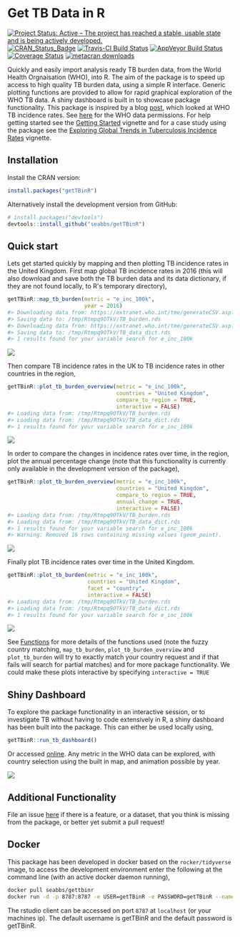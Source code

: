 
Get TB Data in R
================

[![Project Status: Active – The project has reached a stable, usable state and is being actively developed.](http://www.repostatus.org/badges/latest/active.svg)](http://www.repostatus.org/#active) [![CRAN\_Status\_Badge](http://www.r-pkg.org/badges/version/getTBinR)](https://cran.r-project.org/package=getTBinR) [![Travis-CI Build Status](https://travis-ci.org/seabbs/getTBinR.svg?branch=master)](https://travis-ci.org/seabbs/getTBinR) [![AppVeyor Build Status](https://ci.appveyor.com/api/projects/status/github/seabbs/getTBinR?branch=master&svg=true)](https://ci.appveyor.com/project/seabbs/getTBinR) [![Coverage Status](https://img.shields.io/codecov/c/github/seabbs/getTBinR/master.svg)](https://codecov.io/github/seabbs/getTBinR?branch=master) [![metacran downloads](http://cranlogs.r-pkg.org/badges/getTBinR)](https://cran.r-project.org/package=getTBinR)

Quickly and easily import analysis ready TB burden data, from the World Health Orgnaisation (WHO), into R. The aim of the package is to speed up access to high quality TB burden data, using a simple R interface. Generic plotting functions are provided to allow for rapid graphical exploration of the WHO TB data. A shiny dashboard is built in to showcase package functionality. This package is inspired by a blog [post](https://incidental-ideas.org/2017/03/03/who-tuberculosis-data-ggplot2/), which looked at WHO TB incidence rates. See [here](http://www.who.int/about/copyright/en/) for the WHO data permissions. For help getting started see the [Getting Started](https://www.samabbott.co.uk/getTBinR/articles/intro.html) vignette and for a case study using the package see the [Exploring Global Trends in Tuberculosis Incidence Rates](https://www.samabbott.co.uk/getTBinR/articles/case_study_global_trends.html) vignette.

Installation
------------

Install the CRAN version:

``` r
install.packages("getTBinR")
```

Alternatively install the development version from GitHub:

``` r
# install.packages("devtools")
devtools::install_github("seabbs/getTBinR")
```

Quick start
-----------

Lets get started quickly by mapping and then plotting TB incidence rates in the United Kingdom. First map global TB incidence rates in 2016 (this will also download and save both the TB burden data and its data dictionary, if they are not found locally, to R's temporary directory),

``` r
getTBinR::map_tb_burden(metric = "e_inc_100k",
                        year = 2016)
#> Downloading data from: https://extranet.who.int/tme/generateCSV.asp?ds=estimates
#> Saving data to: /tmp/Rtmpq9OTkV/TB_burden.rds
#> Downloading data from: https://extranet.who.int/tme/generateCSV.asp?ds=dictionary
#> Saving data to: /tmp/Rtmpq9OTkV/TB_data_dict.rds
#> 1 results found for your variable search for e_inc_100k
```

![](man/figure/map-tb-incidence-eur-1.png)

Then compare TB incidence rates in the UK to TB incidence rates in other countries in the region,

``` r
getTBinR::plot_tb_burden_overview(metric = "e_inc_100k",
                                  countries = "United Kingdom",
                                  compare_to_region = TRUE,
                                  interactive = FALSE)
#> Loading data from: /tmp/Rtmpq9OTkV/TB_burden.rds
#> Loading data from: /tmp/Rtmpq9OTkV/TB_data_dict.rds
#> 1 results found for your variable search for e_inc_100k
```

![](man/figure/plot-tb-incidence-eur-1.png)

In order to compare the changes in incidence rates over time, in the region, plot the annual percentage change (note that this functionality is currently only available in the development version of the package),

``` r
getTBinR::plot_tb_burden_overview(metric = "e_inc_100k",
                                  countries = "United Kingdom",
                                  compare_to_region = TRUE,
                                  annual_change = TRUE,
                                  interactive = FALSE)
#> Loading data from: /tmp/Rtmpq9OTkV/TB_burden.rds
#> Loading data from: /tmp/Rtmpq9OTkV/TB_data_dict.rds
#> 1 results found for your variable search for e_inc_100k
#> Warning: Removed 16 rows containing missing values (geom_point).
```

![](man/figure/plot-tb-incidence-eur-per-1.png)

Finally plot TB incidence rates over time in the United Kingdom.

``` r
getTBinR::plot_tb_burden(metric = "e_inc_100k",
                         countries = "United Kingdom",
                         facet = "country",
                         interactive = FALSE)
#> Loading data from: /tmp/Rtmpq9OTkV/TB_burden.rds
#> Loading data from: /tmp/Rtmpq9OTkV/TB_data_dict.rds
#> 1 results found for your variable search for e_inc_100k
```

![](man/figure/plot-tb-incidence-uk-1.png)

See [Functions](https://www.samabbott.co.uk/getTBinR/reference/index.html) for more details of the functions used (note the fuzzy country matching, `map_tb_burden`, `plot_tb_burden_overview` and `plot_tb_burden` will try to exactly match your country request and if that fails will search for partial matches) and for more package functionality. We could make these plots interactive by specifying `interactive = TRUE`

Shiny Dashboard
---------------

To explore the package functionality in an interactive session, or to investigate TB without having to code extensively in R, a shiny dashboard has been built into the package. This can either be used locally using,

``` r
getTBinR::run_tb_dashboard()
```

Or accessed [online](http://www.seabbs.co.uk/shiny/ExploreGlobalTB). Any metric in the WHO data can be explored, with country selection using the built in map, and animation possible by year.

![](man/img/ExploreGlobalTB.png)

Additional Functionality
------------------------

File an issue [here](https://github.com/seabbs/getTBinR/issues) if there is a feature, or a dataset, that you think is missing from the package, or better yet submit a pull request!

Docker
------

This package has been developed in docker based on the `rocker/tidyverse` image, to access the development environment enter the following at the command line (with an active docker daemon running),

``` bash
docker pull seabbs/gettbinr
docker run -d -p 8787:8787 -e USER=getTBinR -e PASSWORD=getTBinR --name getTBinR seabbs/gettbinr
```

The rstudio client can be accessed on port `8787` at `localhost` (or your machines ip). The default username is getTBinR and the default password is getTBinR.
